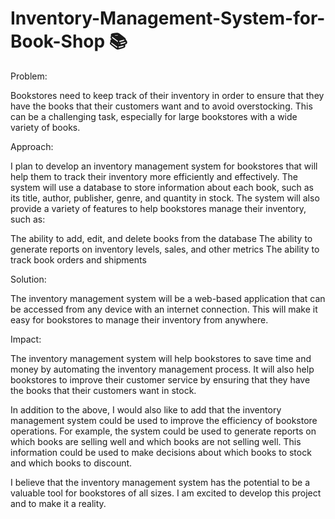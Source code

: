 # Inventory-Management-System-for-Book-Shop 📚

Problem:

Bookstores need to keep track of their inventory in order to ensure that they have the books that their customers want and to avoid overstocking. This can be a challenging task, especially for large bookstores with a wide variety of books.

Approach:

I plan to develop an inventory management system for bookstores that will help them to track their inventory more efficiently and effectively. The system will use a database to store information about each book, such as its title, author, publisher, genre, and quantity in stock. The system will also provide a variety of features to help bookstores manage their inventory, such as:

The ability to add, edit, and delete books from the database
The ability to generate reports on inventory levels, sales, and other metrics
The ability to track book orders and shipments

Solution:

The inventory management system will be a web-based application that can be accessed from any device with an internet connection. This will make it easy for bookstores to manage their inventory from anywhere.

Impact:

The inventory management system will help bookstores to save time and money by automating the inventory management process. It will also help bookstores to improve their customer service by ensuring that they have the books that their customers want in stock.

In addition to the above, I would also like to add that the inventory management system could be used to improve the efficiency of bookstore operations. For example, the system could be used to generate reports on which books are selling well and which books are not selling well. This information could be used to make decisions about which books to stock and which books to discount.

I believe that the inventory management system has the potential to be a valuable tool for bookstores of all sizes. I am excited to develop this project and to make it a reality.
